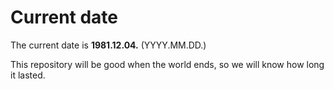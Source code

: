 # Current date

The current date is **1981.12.04.** (YYYY.MM.DD.)

This repository will be good when the world ends, so we will know how long it lasted.